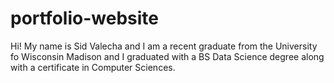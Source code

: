 # portfolio-website  

Hi! My name is Sid Valecha and I am a recent graduate from the University fo Wisconsin Madison and I graduated with a BS Data Science degree along with a certificate in Computer Sciences.
